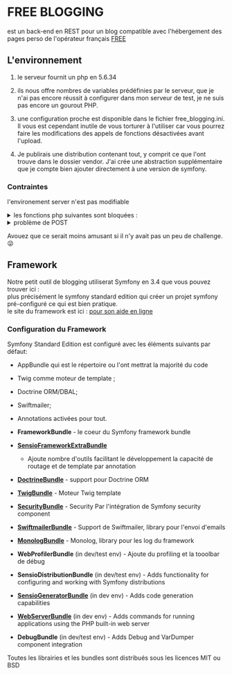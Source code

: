 # FREE BLOGGING

est un back-end en REST pour un blog compatible avec l'hébergement des pages perso de l'opérateur français [FREE][100]

## L'environnement 

1. le serveur fournit un php en 5.6.34

1. ils nous offre nombres de variables prédéfinies par le serveur, que je n'ai pas encore réussit à configurer dans mon serveur de test, je ne suis pas encore un gourout PHP.

1. une configuration proche est disponible dans le fichier free_blogging.ini.
Il vous est cependant inutile de vous torturer à l'utiliser car vous pourrez faire les modifications 
des appels de fonctions désactivées avant l'upload.

1. Je publirais une distribution contenant tout, y comprit ce que l'ont trouve dans le dossier vendor.
	J'ai crée une abstraction supplémentaire que je compte bien ajouter directement à une version de symfony.

### Contraintes

l'environement server n'est pas modifiable

<details>
 <summary> les fonctions php suivantes sont bloquées : </summary>
 
| -                | -                    | -                | -                     |
| :---:            | :---:                | :---:            | :---:                 |
| chown            | chmod                | get_current_user | php_uname             |
| putenv           | set_time_limit       | getmyuid         | getmypid              |
| dl               | ini_alter            | ini_restore      | realpath              |
| tmpfile          | link                 | shell_exec       | proc_open             |
| chroot           | sleep                | usleep           | umask                 |
| set_include_path | restore_include_path | ini_set          | exec                  |
| passthru         | system               | popen            | pclose                |
| leak             | mysql_list_dbs       | listen           | chgrp                 |
| disk_total_space | disk_free_space      | rmdir            | openlog               |
| closelog         | syslog               | flock            | socket_create_listen  |
| socket_accept    | socket_listen        | symlink          | setlocale             |
| imagerotate      | -                    | -                | -                     |

[Source dans les pages d'aides de FREE][101]
</details>
<details><summary>  problème de POST </summary>
    Il est impossible d'utiliser les requêtes POST en RAW (donc pas de corps en Json).
Celà provoque l'affichage d'une erreur serveur lié à la déprecation d'une fonctionnalitée de php.
Les autre requêtes GET, PUT, PATCH, DELETE ne sont pas affectées par ce problème qui n'est qu'une erreur de configuration du serveur, erreur pardonnable, les API REST n'étaient pas à la mode lors de la mise en ligne des serveurs.

celà pourrait être corrigé en ajoutant la ligne 
always_populate_raw_post_data = -1
dans le php.ini du serveur et un redémarrage.
Mais le esrvice de gestion des pages persos de FREE ne répond pas au demandes des utilisateurs on vas devoir se passer de cette solution.
</details>

Avouez que ce serait moins amusant si il n'y avait pas un peu de challenge.:stuck_out_tongue_winking_eye:


## Framework

Notre petit outil de blogging utiliserat Symfony en 3.4 que vous pouvez trouver ici :<br />
plus précisément le symfony standard edition qui créer un projet symfony pré-configuré ce qui est bien pratique.
<br>
le site du framework est ici :
[pour son aide en ligne][1]


### Configuration du Framework 
Symfony Standard Edition est configuré avec les éléments suivants par défaut:

  * AppBundle  qui est le répertoire ou l'ont mettrat la majorité du code

  * Twig comme moteur de template ;

  * Doctrine ORM/DBAL;

  * Swiftmailer;

  * Annotations activées pour tout.

  * **FrameworkBundle** - le coeur du Symfony framework bundle

  * [**SensioFrameworkExtraBundle**][6] 
  	- Ajoute nombre d'outils facilitant le développement 
	la capacité de routage et de template par annotation

  * [**DoctrineBundle**][7] - support pour Doctrine ORM

  * [**TwigBundle**][8] - Moteur Twig template

  * [**SecurityBundle**][9] - Security Par l'intégration de Symfony security component
  
  * [**SwiftmailerBundle**][10] - Support de Swiftmailer, library pour l'envoi d'emails

  * [**MonologBundle**][11] - Monolog, library pour les log du framework

  * **WebProfilerBundle** (in dev/test env) - Ajoute du profiling et la tooolbar de débug

  * **SensioDistributionBundle** (in dev/test env) - Adds functionality for configuring and working with Symfony distributions

  * [**SensioGeneratorBundle**][13] (in dev env) - Adds code generation
    capabilities

  * [**WebServerBundle**][14] (in dev env) - Adds commands for running applications using the PHP built-in web server

  * **DebugBundle** (in dev/test env) - Adds Debug and VarDumper component integration

Toutes les librairies et les bundles sont distribués sous les licences MIT ou BSD

<!-- liens Framework Symfony standard -->

[1]:  https://symfony.com/doc/3.4/setup.html
[6]:  https://symfony.com/doc/current/bundles/SensioFrameworkExtraBundle/index.html
[7]:  https://symfony.com/doc/3.4/doctrine.html
[8]:  https://symfony.com/doc/3.4/templating.html
[9]:  https://symfony.com/doc/3.4/security.html
[10]: https://symfony.com/doc/3.4/email.html
[11]: https://symfony.com/doc/3.4/logging.html
[13]: https://symfony.com/doc/current/bundles/SensioGeneratorBundle/index.html
[14]: https://symfony.com/doc/current/setup/built_in_web_server.html

<!-- Mes liens -->

[100]: https://www.free.fr
[101]: https://assistance.free.fr/articles/pages-perso-php-et-fonctions-desactivees-chez-free-653


